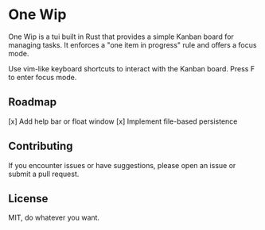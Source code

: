 # One Wip

One Wip is a tui built in Rust that provides a simple Kanban board for managing tasks. It enforces a "one item in progress" rule and offers a focus mode.

Use vim-like keyboard shortcuts to interact with the Kanban board. Press F to enter focus mode.

## Roadmap

[x] Add help bar or float window
[x] Implement file-based persistence

## Contributing

If you encounter issues or have suggestions, please open an issue or submit a pull request.

## License

MIT, do whatever you want.

